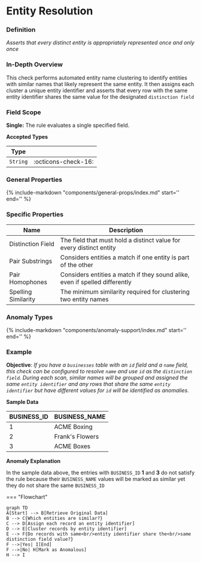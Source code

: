 # Entity Resolution

### Definition

*Asserts that every distinct entity is appropriately represented once and only once*

### In-Depth Overview

This check performs automated entity name clustering to identify entities with similar names that likely represent
the same entity. It then assigns each cluster a unique entity identifier and asserts that every row with the same 
entity identifier shares the same value for the designated `distinction field`

### Field Scope

**Single:** The rule evaluates a single specified field.

**Accepted Types**

| Type     |                                                          |
|----------|----------------------------------------------------------|
| `String` | <div style="text-align:center">:octicons-check-16:</div> |

### General Properties

{%
include-markdown "components/general-props/index.md"
start='<!-- filter-only--start -->'
end='<!-- filter-only--end -->'
%}

### Specific Properties

| Name                                                | Description                                                                 |
|-----------------------------------------------------|-----------------------------------------------------------------------------|
| <div class="text-primary">Distinction Field</div>   | The field that must hold a distinct value for every distinct entity         |
| <div class="text-primary">Pair Substrings</div>     | Considers entities a match if one entity is part of the other               |
| <div class="text-primary">Pair Homophones</div>     | Considers entities a match if they sound alike, even if spelled differently |
| <div class="text-primary">Spelling Similarity</div> | The minimum similarity required for clustering two entity names             |


### Anomaly Types

{%
include-markdown "components/anomaly-support/index.md"
start='<!-- record-only--start -->'
end='<!-- record-only--end -->'
%}

### Example

**Objective**: *If you have a `businesses` table with an `id` field and a `name` field, this check can be configured to
resolve `name` and use `id` as the `distinction field`.  During each scan, similar names will be grouped and assigned the
same `entity identifier` and any rows that share the same `entity identifier` but have different values for `id` will be
identified as anomalies.*

**Sample Data**

| BUSINESS_ID | BUSINESS_NAME   |
|-------------|-----------------|
| 1           | ACME Boxing     |
| 2           | Frank's Flowers |
| 3           | ACME Boxes      |

**Anomaly Explanation**

In the sample data above, the entries with `BUSINESS_ID` **1** and **3** do not satisfy the rule because their `BUSINESS_NAME`
values will be marked as similar yet they do not share the same `BUSINESS_ID` 

=== "Flowchart"
```mermaid
graph TD
A[Start] --> B[Retrieve Original Data]
B --> C{Which entities are similar?}
C --> D[Assign each record an entity identifier]
D --> E[Cluster records by entity identifier]
E --> F{Do records with same<br/>entity identifier share the<br/>same distinction field value?}
F -->|Yes| I[End]
F -->|No| H[Mark as Anomalous]
H --> I
```

